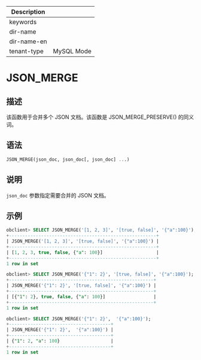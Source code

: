 | Description   |                 |
|---------------|-----------------|
| keywords      |                 |
| dir-name      |                 |
| dir-name-en   |                 |
| tenant-type   | MySQL Mode      |

# JSON_MERGE

## 描述

该函数用于合并多个 JSON 文档。该函数是 JSON_MERGE_PRESERVE() 的同义词。

## 语法

```sql
JSON_MERGE(json_doc, json_doc[, json_doc] ...)
```

## 说明

`json_doc` 参数指定需要合并的 JSON 文档。

## 示例

```sql
obclient> SELECT JSON_MERGE('[1, 2, 3]', '[true, false]', '{"a":100}');
+-------------------------------------------------------+
| JSON_MERGE('[1, 2, 3]', '[true, false]', '{"a":100}') |
+-------------------------------------------------------+
| [1, 2, 3, true, false, {"a": 100}]                    |
+-------------------------------------------------------+
1 row in set

obclient> SELECT JSON_MERGE('{"1": 2}', '[true, false]', '{"a":100}');
+------------------------------------------------------+
| JSON_MERGE('{"1": 2}', '[true, false]', '{"a":100}') |
+------------------------------------------------------+
| [{"1": 2}, true, false, {"a": 100}]                  |
+------------------------------------------------------+
1 row in set

obclient> SELECT JSON_MERGE('{"1": 2}',  '{"a":100}');
+--------------------------------------+
| JSON_MERGE('{"1": 2}',  '{"a":100}') |
+--------------------------------------+
| {"1": 2, "a": 100}                   |
+--------------------------------------+
1 row in set
```
